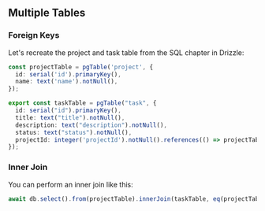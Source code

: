 ## Multiple Tables

### Foreign Keys

Let's recreate the project and task table from the SQL chapter in Drizzle:

```ts
const projectTable = pgTable('project', {
  id: serial('id').primaryKey(),
  name: text('name').notNull(),
});

export const taskTable = pgTable("task", {
  id: serial("id").primaryKey(),
  title: text("title").notNull(),
  description: text("description").notNull(),
  status: text("status").notNull(),
  projectId: integer('projectId').notNull().references(() => projectTable.id);
});
```

### Inner Join

You can perform an inner join like this:

```ts
await db.select().from(projectTable).innerJoin(taskTable, eq(projectTable.id, taskTable.projectId));
```
